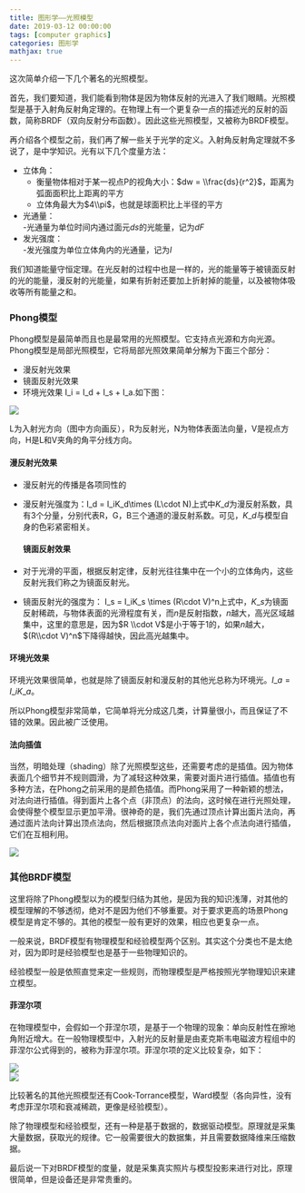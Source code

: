 ```yaml
---
title: 图形学——光照模型
date: 2019-03-12 00:00:00
tags: [computer graphics]
categories: 图形学
mathjax: true
--- 
```


这次简单介绍一下几个著名的光照模型。  

<!--more-->


首先，我们要知道，我们能看到物体是因为物体反射的光进入了我们眼睛。光照模型是基于入射角反射角定理的。在物理上有一个更复杂一点的描述光的反射的函数，简称BRDF（双向反射分布函数）。因此这些光照模型，又被称为BRDF模型。

再介绍各个模型之前，我们再了解一些关于光学的定义。入射角反射角定理就不多说了，是中学知识。光有以下几个度量方法：

*   立体角：
    *   衡量物体相对于某一视点P的视角大小：$dw = \\frac{ds}{r^2}$，距离为弧面面积比上距离的平方
    *   立体角最大为$4\\pi$，也就是球面积比上半径的平方
*   光通量：  
    \-光通量为单位时间内通过面元$ds$的光能量，记为$dF$
*   发光强度：  
    \-发光强度为单位立体角内的光通量，记为$I$

我们知道能量守恒定理。在光反射的过程中也是一样的，光的能量等于被镜面反射的光的能量，漫反射的光能量，如果有折射还要加上折射掉的能量，以及被物体吸收等所有能量之和。

### [](about:blank#Phong%E6%A8%A1%E5%9E%8B "Phong模型")Phong模型

Phong模型是最简单而且也是最常用的光照模型。它支持点光源和方向光源。Phong模型是局部光照模型，它将局部光照效果简单分解为下面三个部分：

*   漫反射光效果
*   镜面反射光效果
*   环境光效果 I\_i = I\_d + I\_s + I\_a.如下图：

![](https://evolution-video.oss-cn-beijing.aliyuncs.com/wlsdzyzl_hexo/brdf1.jpg)

L为入射光方向（图中方向画反），R为反射光，N为物体表面法向量，V是视点方向，H是L和V夹角的角平分线方向。

#### [](about:blank#%E6%BC%AB%E5%8F%8D%E5%B0%84%E5%85%89%E6%95%88%E6%9E%9C "漫反射光效果")漫反射光效果

*   漫反射光的传播是各项同性的
*   漫反射光强度为：I\_d = I\_iK\_d\\times (L\\cdot N)上式中$K\_d$为漫反射系数，具有3个分量，分别代表R，G，B三个通道的漫反射系数。可见，$K\_d$与模型自身的色彩紧密相关。
    
    #### [](about:blank#%E9%95%9C%E9%9D%A2%E5%8F%8D%E5%B0%84%E6%95%88%E6%9E%9C "镜面反射效果")镜面反射效果
    
*   对于光滑的平面，根据反射定律，反射光往往集中在一个小的立体角内，这些反射光我们称之为镜面反射光。
*   镜面反射光的强度为： I\_s = I\_iK\_s \\times (R\\cdot V)^n上式中，$K\_s$为镜面反射稀疏，与物体表面的光滑程度有关，而$n$是反射指数，$n$越大，高光区域越集中，这里的意思是，因为$R \\cdot V$是小于等于1的，如果$n$越大，$(R\\cdot V)^n$下降得越快，因此高光越集中。

#### [](about:blank#%E7%8E%AF%E5%A2%83%E5%85%89%E6%95%88%E6%9E%9C "环境光效果")环境光效果

环境光效果很简单，也就是除了镜面反射和漫反射的其他光总称为环境光。$I\_a = I\_iK\_a$。

所以Phong模型非常简单，它简单将光分成这几类，计算量很小，而且保证了不错的效果。因此被广泛使用。

#### [](about:blank#%E6%B3%95%E5%90%91%E6%8F%92%E5%80%BC "法向插值")法向插值

当然，明暗处理（shading）除了光照模型这些，还需要考虑的是插值。因为物体表面几个细节并不规则圆滑，为了减轻这种效果，需要对面片进行插值。插值也有多种方法，在Phong之前采用的是颜色插值。而Phong采用了一种新颖的想法，对法向进行插值。得到面片上各个点（非顶点）的法向，这时候在进行光照处理，会使得整个模型显示更加平滑。很神奇的是，我们先通过顶点计算出面片法向，再通过面片法向计算出顶点法向，然后根据顶点法向对面片上各个点法向进行插值，它们在互相利用。

![](https://evolution-video.oss-cn-beijing.aliyuncs.com/wlsdzyzl_hexo/brdf2.jpg)

### [](about:blank#%E5%85%B6%E4%BB%96BRDF%E6%A8%A1%E5%9E%8B "其他BRDF模型")其他BRDF模型

这里将除了Phong模型以为的模型归结为其他，是因为我的知识浅薄，对其他的模型理解的不够透彻，绝对不是因为他们不够重要。对于要求更高的场景Phong模型是肯定不够的。其他的模型一般有更好的效果，相应也更复杂一点。

一般来说，BRDF模型有物理模型和经验模型两个区别。其实这个分类也不是太绝对，因为即时是经验模型也是基于一些物理知识的。

经验模型一般是依照直觉来定一些规则，而物理模型是严格按照光学物理知识来建立模型。

#### [](about:blank#%E8%8F%B2%E6%B6%85%E5%B0%94%E9%A1%B9 "菲涅尔项")菲涅尔项

在物理模型中，会假如一个菲涅尔项，是基于一个物理的现象：单向反射性在擦地角附近增大。在一般物理模型中，入射光的反射量是由麦克斯韦电磁波方程组中的菲涅尔公式得到的，被称为菲涅尔项。菲涅尔项的定义比较复杂，如下：

![](https://evolution-video.oss-cn-beijing.aliyuncs.com/wlsdzyzl_hexo/brdf4.jpg)  
![](https://evolution-video.oss-cn-beijing.aliyuncs.com/wlsdzyzl_hexo/brdf3.jpg)

比较著名的其他光照模型还有Cook-Torrance模型，Ward模型（各向异性，没有考虑菲涅尔项和衰减稀疏，更像是经验模型）。

除了物理模型和经验模型，还有一种是基于数据的，数据驱动模型。原理就是采集大量数据，获取光的规律。它一般需要很大的数据集，并且需要数据降维来压缩数据。

最后说一下对BRDF模型的度量，就是采集真实照片与模型投影来进行对比，原理很简单，但是设备还是非常贵重的。

